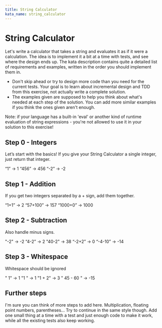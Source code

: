 ```yaml
---
title: String Calculator
kata_name: string_calculator
---
```


# String Calculator

Let's write a calculator that takes a string and evaluates it as if it were a calculation. 
The idea is to implement it a bit at a time with tests, and see where the design ends up.
The kata description contains quite a detailed list of requirements and examples, written in the order you should implement them in. 

- Don't skip ahead or try to design more code than you need for the current tests. Your goal is to learn about incremental design and TDD from this exercise, not actually write a complete solution.
- The examples given are supposed to help you think about what's needed at each step of the solution. You can add more similar examples if you think the ones given aren't enough.


Note: if your language has a built-in 'eval' or another kind of runtime evaluation of string expressions - you're not allowed to use it in your solution to this exercise!


## Step 0 - Integers

Let’s start with the basics! If you give your String Calculator a single integer, just return that integer.

“1” -> 1
“456” -> 456
“-2” -> -2

## Step 1 - Addition

If you get two integers separated by a + sign, add them together.

“1+1” -> 2
“57+100” -> 157
“1000+0” -> 1000

## Step 2 - Subtraction

Also handle minus signs.

"-2" -> -2
“4-2” -> 2
"40-2" -> 38
“-2+2” -> 0
“-4-10” -> -14

## Step 3 - Whitespace

Whitespace should be ignored

"   1" -> 1
"1   " -> 1
"1 + 2" -> 3
"  45 - 60 " -> -15

## Further steps

I'm sure you can think of more steps to add here. Multiplication, floating point numbers, parentheses... Try to continue in the same style though. Add one small thing at a time with a test and just enough code to make it work, while all the existing tests also keep working.  

